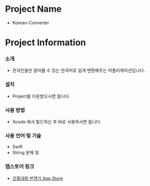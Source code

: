 # Project Name
 * Korean-Converter

# Project Information
### 소개
 * 한국인들만 알아볼 수 있는 한국어로 쉽게 변환해주는 어플리케이션입니다.

### 설치 
 * Project를 다운받으시면 됩니다.

### 사용 방법
 * Xcode 에서 빌드하신 후 바로 사용하시면 됩니다.

### 사용 언어 및 기술
  * Swift
  * String 분해 및 
  

### 앱스토어 링크
 * [갓종대왕 번역기 App Store](https://appadvice.com/app/ea-b0-93-ec-a2-85-eb-8c-80-ec-99-95-eb-b2-88-ec-97-ad-ea-b8-b0/1501008868)
